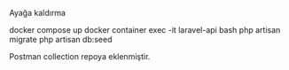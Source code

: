Ayağa kaldırma

docker compose up
docker container exec -it laravel-api bash
php artisan migrate
php artisan db:seed

Postman collection repoya eklenmiştir.